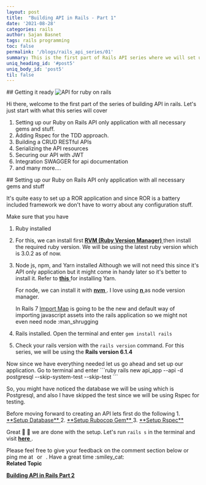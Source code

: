 ```yaml
---
layout: post
title:  "Building API in Rails - Part 1"
date: '2021-08-28'
categories: rails
author: Sajan Basnet
tags: rails programming
toc: false
permalink: '/blogs/rails_api_series/01'
summary: This is the first part of Rails API series where we will set up our rails application, rspec, and other necessary gems.
uniq_heading_id: '#post5'
uniq_body_id: 'post5'
til: false
---
```


<div class="row article-container mb-4">
<div class="col-lg-9 col-md-9 mx-auto pt-3">
## Getting it ready 
<img class= "img-fluid img-thumbnail img-space" src="{{site.baseurl}}/assets/img/api.jpeg" alt="API for ruby on rails">

Hi there, welcome to the first part of the series of building API in rails. Let's just start with what this series will cover 

1. Setting up our Ruby on Rails API only application with all necessary gems and stuff.
2. Adding Rspec for the TDD approach.
3. Building a CRUD RESTful APIs
4. Serializing the API resources
5. Securing our API with JWT
6. Integration SWAGGER for api documentation
7. and many more....
</div>
</div>

<div class="row article-container mb-4">
<div class="col-lg-9 col-md-9 mx-auto pt-3">
## Setting up our Ruby on Rails API only application with all necessary gems and stuff

It's quite easy to set up a ROR application and since ROR is a battery included framework we don't have to worry about any configuration stuff. 

Make sure that you have
1. Ruby installed
2. For this, we can install first <a href="https://rvm.io/rvm/install" rel="noreferrer" target="_blank">**RVM (Ruby Version Manager)** </a>then install the required ruby version. We will be using the latest ruby version which is 3.0.2 as of now. 
3. Node js, npm, and Yarn installed
   Although we will not need this since it's API only application but it might come in handy later so it's better to install it. Refer to  <a href="https://classic.yarnpkg.com/en/docs/install#windows-stable" rel="noreferrer" target="_blank">**this** </a> for installing Yarn. 
   
   For node, we can install it with <a href="https://github.com/tj/n" rel="noreferrer" target="_blank">**nvm** </a>. I love using <a href="https://github.com/tj/n" rel="noreferrer" target="_blank">**n** </a> as node version manager.

   In Rails 7 <a href="https://github.com/rails/importmap-rails" rel="noreferrer" target="_blank"> Import Map</a> is going to be the new and default way of importing javascript assets into the rails application so we might not even need node ​:man_shrugging
6. Rails installed.
   Open the terminal and enter `gem install rails`
7. Check your rails version with the `rails version` command. For this series, we will be using the **Rails version 6.1.4**

</div>
</div>

<div class="row article-container mb-4">
<div class="col-lg-9 col-md-9 mx-auto pt-3">
Now since we have everything needed let us go ahead and set up our application.
Go to terminal and enter
```ruby
rails new api_app --api -d postgresql --skip-system-test --skip-test
```

So, you might have noticed the database we will be using which is Postgresql, and also I have skipped the test since we will be using Rspec for testing.

</div>
</div>

<div class="row article-container mb-4">
<div class="col-lg-9 col-md-9 mx-auto pt-3">
Before moving forward to creating an API lets first do the following
1. <a href="https://developerblogs.github.io/blogs/rails/01#setup-database" rel="noreferrer" target="_blank">**Setup Database** </a>
2. <a href="https://developerblogs.github.io/blogs/rails/01#setup-robocop-gem" rel="noreferrer" target="_blank">**Setup Rubocop Gem** </a>
3. <a href="https://developerblogs.github.io/blogs/rails/01#setup-rspec-for-testing" rel="noreferrer" target="_blank">**Setup Rspec** </a>


Great 🎉 🎉 we are done with the setup. Let's run `rails s` in the terminal and visit <a href="http://localhost:3000/" rel="noreferrer" target="_blank">**here** </a>.

</div>
</div>

<div class="row article-container">
<div class="col-lg-9 col-md-9 mx-auto pt-3">
Please feel free to give your feedback on the comment section below or ping me at <a aria-label="Send email" href="mailto:sajanbasnet75@gmail.com"><i class="icon fa fa-envelope" style="font-size:32px; margin: 0px 3px;"></i></a> or  <a aria-label="My LinkedIn" rel="noreferrer" target="_blank" href="https://www.linkedin.com/in/sajan-basnet-b4b1b0148/"><i class="icon fa fa-linkedin-square" style="font-size:32px; margin: 0px 3px;" aria-hidden="true"></i></a>. Have a great time :smiley_cat:

<div>
<strong>Related Topic</strong>

  <a href="https://developerblogs.github.io/blogs/rails_api_series/02" rel="noreferrer" rel="noreferrer" target="_blank">**Building API in Rails Part 2** </a>
</div>
</div>
</div>
